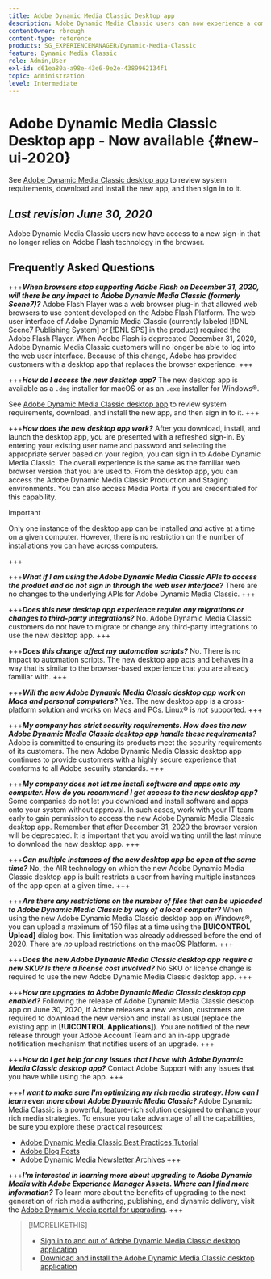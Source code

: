```yaml
---
title: Adobe Dynamic Media Classic Desktop app
description: Adobe Dynamic Media Classic users can now experience a complete refresh of the user interface. The experience delivers an updated sign-in with links to valuable resources, plus this update no longer relies on Adobe Flash technology in the browser.
contentOwner: rbrough
content-type: reference
products: SG_EXPERIENCEMANAGER/Dynamic-Media-Classic
feature: Dynamic Media Classic
role: Admin,User
exl-id: d61ea80a-a98e-43e6-9e2e-4389962134f1
topic: Administration
level: Intermediate
---
```

# Adobe Dynamic Media Classic Desktop app - Now available {#new-ui-2020}

See [Adobe Dynamic Media Classic desktop app](/help/using/dynamic-media-classic-desktop-app.md) to review system requirements, download and install the new app, and then sign in to it.

## _Last revision June 30, 2020_

Adobe Dynamic Media Classic users now have access to a new sign-in that no longer relies on Adobe Flash technology in the browser.

## Frequently Asked Questions

+++**_When browsers stop supporting Adobe Flash on December 31, 2020, will there be any impact to Adobe Dynamic Media Classic (formerly Scene7)?_**
Adobe Flash Player was a web browser plug-in that allowed web browsers to use content developed on the Adobe Flash Platform. The web user interface of Adobe Dynamic Media Classic (currently labeled [!DNL Scene7 Publishing System] or [!DNL SPS] in the product) required the Adobe Flash Player. When Adobe Flash is deprecated December 31, 2020, Adobe Dynamic Media Classic customers will no longer be able to log into the web user interface. Because of this change, Adobe has provided customers with a desktop app that replaces the browser experience.
+++

+++**_How do I access the new desktop app?_**
The new desktop app is available as a `.dmg` installer for macOS or as an `.exe` installer for Windows&reg;.

See [Adobe Dynamic Media Classic desktop app](/help/using/dynamic-media-classic-desktop-app.md) to review system requirements, download, and install the new app, and then sign in to it.
+++

<!-- NEWSLETTER IS DEAD The download links are also available by way of the [Adobe Dynamic Media Classic newsletter subscription page.](https://www.adobe.com/subscription/dynamic-media-newsletter.html) -->

+++**_How does the new desktop app work?_**
After you download, install, and launch the desktop app, you are presented with a refreshed sign-in. By entering your existing user name and password and selecting the appropriate server based on your region, you can sign in to Adobe Dynamic Media Classic. The overall experience is the same as the familiar web browser version that you are used to. From the desktop app, you can access the Adobe Dynamic Media Classic Production and Staging environments. You can also access Media Portal if you are credentialed for this capability.

>[!IMPORTANT]
>
>Only one instance of the desktop app can be installed *and* active at a time on a given computer. However, there is no restriction on the number of installations you can have across computers.

+++

+++**_What if I am using the Adobe Dynamic Media Classic APIs to access the product and do not sign in through the web user interface?_**
There are no changes to the underlying APIs for Adobe Dynamic Media Classic.
+++

+++**_Does this new desktop app experience require any migrations or changes to third-party integrations?_**
No. Adobe Dynamic Media Classic customers do not have to migrate or change any third-party integrations to use the new desktop app.
+++

+++**_Does this change affect my automation scripts?_**
No. There is no impact to automation scripts. The new desktop app acts and behaves in a way that is similar to the browser-based experience that you are already familiar with.
+++

+++**_Will the new Adobe Dynamic Media Classic desktop app work on Macs and personal computers?_**
Yes. The new desktop app is a cross-platform solution and works on Macs and PCs. Linux&reg; is *not* supported.
+++

+++**_My company has strict security requirements. How does the new Adobe Dynamic Media Classic desktop app handle these requirements?_**
Adobe is committed to ensuring its products meet the security requirements of its customers. The new Adobe Dynamic Media Classic desktop app continues to provide customers with a highly secure experience that conforms to all Adobe security standards.
+++

+++**_My company does not let me install software and apps onto my computer. How do you recommend I get access to the new desktop app?_**
Some companies do not let you download and install software and apps onto your system without approval. In such cases, work with your IT team early to gain permission to access the new Adobe Dynamic Media Classic desktop app. Remember that after December 31, 2020 the browser version will be deprecated. It is important that you avoid waiting until the last minute to download the new desktop app.
+++

+++**_Can multiple instances of the new desktop app be open at the same time?_**
No, the AIR technology on which the new Adobe Dynamic Media Classic desktop app is built restricts a user from having multiple instances of the app open at a given time.
+++

+++**_Are there any restrictions on the number of files that can be uploaded to Adobe Dynamic Media Classic by way of a local computer?_**
When using the new Adobe Dynamic Media Classic desktop app on Windows&reg;, you can upload a maximum of 150 files at a time using the **[!UICONTROL Upload]** dialog box. This limitation was already addressed before the end of 2020. There are *no* upload restrictions on the macOS Platform.
+++

+++**_Does the new Adobe Dynamic Media Classic desktop app require a new SKU? Is there a license cost involved?_**
No SKU or license change is required to use the new Adobe Dynamic Media Classic desktop app.
+++

+++**_How are upgrades to Adobe Dynamic Media Classic desktop app enabled?_**
Following the release of Adobe Dynamic Media Classic desktop app on June 30, 2020, if Adobe releases a new version, customers are required to download the new version and install as usual (replace the existing app in **[!UICONTROL Applications]**). You are notified of the new release through your Adobe Account Team and an in-app upgrade notification mechanism that notifies users of an upgrade.
+++

+++**_How do I get help for any issues that I have with Adobe Dynamic Media Classic desktop app?_**
Contact Adobe Support with any issues that you have while using the app.
+++

+++**_I want to make sure I'm optimizing my rich media strategy. How can I learn even more about Adobe Dynamic Media Classic?_** 
Adobe Dynamic Media Classic is a powerful, feature-rich solution designed to enhance your rich media strategies. To ensure you take advantage of all the capabilities, be sure you explore these practical resources:

* [Adobe Dynamic Media Classic Best Practices Tutorial](https://experienceleague.adobe.com/docs/experience-manager-learn/dynamic-media-classic-tutorial/overview.html)
* [Adobe Blog Posts](https://blog.adobe.com/)<!-- (https://blog.adobe.com/tag/dynamic-media/) -->
* [Adobe Dynamic Media Newsletter Archives](https://experienceleague.adobe.com/docs/dynamic-media-classic/using/dynamic-media-newsletter.html)
+++

<!-- HIDDEN AUGUST 2, 2021 BECAUSE THE NEWSLETTER WAS DISCONTINUED Plus, [subscribe to the Dynamic Media newsletter](https://www.adobe.com/subscription/dynamic-media-newsletter.html) to stay current on the latest news, information, training opportunities, powerful features available to you such as [Smart Imaging](https://experienceleague.adobe.com/docs/experience-manager-65/assets/dynamic/imaging-faq.html), and the complementary audit program. -->

+++**_I'm interested in learning more about upgrading to Adobe Dynamic Media with Adobe Experience Manager Assets. Where can I find more information?_**
To learn more about the benefits of upgrading to the next generation of rich media authoring, publishing, and dynamic delivery, visit the [Adobe Dynamic Media portal for upgrading](/help/using/upgrade.md).
+++

>[!MORELIKETHIS]
>
>* [Sign in to and out of Adobe Dynamic Media Classic desktop application](/help/using/signing-out.md)
>* [Download and install the Adobe Dynamic Media Classic desktop application](/help/using/dynamic-media-classic-desktop-app.md)

<!-- SAVE - OLD LINK TO BEST PRACTICES GUIDE IN PDF https://www.adobe.com/content/dam/www/us/en/marketing/experience-manager-assets/dynamic-media/adobe-dynamic-media-classic-best-practices-guide.pdf -->